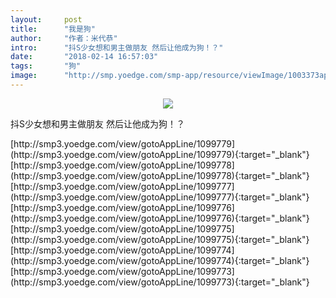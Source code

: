 ```yaml
---
layout:     post
title:      "我是狗"
author:     "作者：米代恭"
intro:      "抖S少女想和男主做朋友 然后让他成为狗！？"
date:       "2018-02-14 16:57:03"
tags:       "狗"
image:      "http://smp.yoedge.com/smp-app/resource/viewImage/1003373appline.png"
---
```

<div style="text-align: center">
<p><img src="http://smp.yoedge.com/smp-app/resource/viewImage/1003373appline.png"/></p>
</div>
<p class="post-meta">
<span>抖S少女想和男主做朋友 然后让他成为狗！？</span>
</p>
[http://smp3.yoedge.com/view/gotoAppLine/1099779](http://smp3.yoedge.com/view/gotoAppLine/1099779){:target="_blank"}
[http://smp3.yoedge.com/view/gotoAppLine/1099778](http://smp3.yoedge.com/view/gotoAppLine/1099778){:target="_blank"}
[http://smp3.yoedge.com/view/gotoAppLine/1099777](http://smp3.yoedge.com/view/gotoAppLine/1099777){:target="_blank"}
[http://smp3.yoedge.com/view/gotoAppLine/1099776](http://smp3.yoedge.com/view/gotoAppLine/1099776){:target="_blank"}
[http://smp3.yoedge.com/view/gotoAppLine/1099775](http://smp3.yoedge.com/view/gotoAppLine/1099775){:target="_blank"}
[http://smp3.yoedge.com/view/gotoAppLine/1099774](http://smp3.yoedge.com/view/gotoAppLine/1099774){:target="_blank"}
[http://smp3.yoedge.com/view/gotoAppLine/1099773](http://smp3.yoedge.com/view/gotoAppLine/1099773){:target="_blank"}


